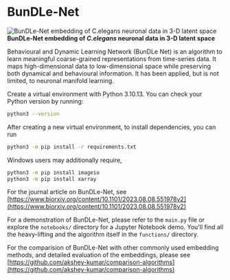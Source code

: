 # BunDLe-Net

![BunDLe-Net embedding of C.elegans neuronal data in 3-D latent space](https://github.com/akshey-kumar/BunDLe-Net/blob/main/figures/rotation_comparable_embeddings/rotation_BunDLeNet_worm_0.gif)
**BunDLe-Net embedding of *C.elegans* neuronal data in 3-D latent space**

Behavioural and Dynamic Learning Network (BunDLe Net) is an algorithm to learn meaningful coarse-grained representations from time-series data. It maps high-dimensional data to low-dimensional space while preserving both dynamical and behavioural information. It has been applied, but is not limited, to neuronal manifold learning. 

Create a virtual environment with Python 3.10.13. You can check your Python version by running:

```bash
python3 --version
```

After creating a new virtual environment, to install dependencies, you can run

```bash
python3 -m pip install -r requirements.txt
```

Windows users may additionally require,
```bash
python3 -m pip install imageio
python3 -m pip install xarray
```

For the journal article on BunDLe-Net, see [https://www.biorxiv.org/content/10.1101/2023.08.08.551978v2](https://www.biorxiv.org/content/10.1101/2023.08.08.551978v2)

For a demonstration of BunDLe-Net, please refer to the `main.py` file or explore the `notebooks/` directory for a Jupyter Notebook demo. You'll find all the heavy-lifting and the algorithm itself in the `functions/` directory.

For the comparision of BunDLe-Net with other commonly used embedding methods, and detailed evaluation of the embeddings, please see [https://github.com/akshey-kumar/comparison-algorithms](https://github.com/akshey-kumar/comparison-algorithms)



